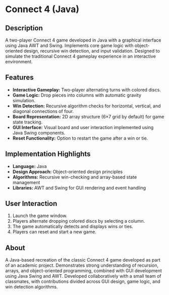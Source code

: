 # Connect 4 (Java)

## Description
A two-player Connect 4 game developed in Java with a graphical interface using Java AWT and Swing. Implements core game logic with object-oriented design, recursive win detection, and input validation. Designed to simulate the traditional Connect 4 gameplay experience in an interactive environment.

## Features
- **Interactive Gameplay:** Two-player alternating turns with colored discs.
- **Game Logic:** Drop pieces into columns with automatic gravity simulation.
- **Win Detection:** Recursive algorithm checks for horizontal, vertical, and diagonal connections of four.
- **Board Representation:** 2D array structure (6×7 grid by default) for game state tracking.
- **GUI Interface:** Visual board and user interaction implemented using Java Swing components.
- **Reset Functionality:** Option to restart the game after a win or tie.

## Implementation Highlights
- **Language:** Java
- **Design Approach:** Object-oriented design principles
- **Algorithms:** Recursive win-checking and array-based state management
- **Libraries:** AWT and Swing for GUI rendering and event handling

## User Interaction
1. Launch the game window.
2. Players alternate dropping colored discs by selecting a column.
3. The game automatically detects and displays wins or ties.
4. Players can reset and start a new game.

## About
A Java-based recreation of the classic Connect 4 game developed as part of an academic project. Demonstrates strong understanding of recursion, arrays, and object-oriented programming, combined with GUI development using Java Swing and AWT. Developed collaboratively with a small team of classmates, with contributions divided across GUI design, game logic, and win detection algorithms.
